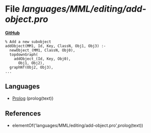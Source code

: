 # File _languages/MML/editing/add-object.pro_
**[GitHub](https://github.com/softlang/yas/blob/master/languages/MML/editing/add-object.pro)**
```
% Add a new subobject
addObject(MM1, Id, Key, ClassN, Obj1, Obj3) :-
  newObject_(MM1, ClassN, Obj0),
  topdownGraph(
    addObject_(Id, Key, Obj0),
      Obj1, Obj2),
  graphNf(Obj2, Obj3),
...
```

## Languages
* [Prolog](../languages/Prolog.md) (prolog(text))

## References
* elementOf('languages/MML/editing/add-object.pro',prolog(text))
